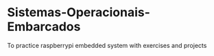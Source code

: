 # Sistemas-Operacionais-Embarcados
To practice raspberrypi embedded system with exercises and projects 
